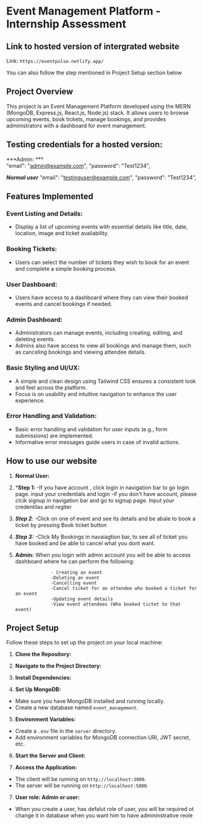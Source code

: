 # Event Management Platform - Internship Assessment

## Link to hosted version of intergrated website

Link: `https://eventpulse.netlify.app/` 

You can also follow the step mentioned in Project Setup section below


## Project Overview

This project is an Event Management Platform developed using the MERN (MongoDB, Express.js, React.js, Node.js) stack. It allows users to browse upcoming events, book tickets, manage bookings, and provides administrators with a dashboard for event management.

## Testing credentials for a hosted version:

***Admin: ***  
"email": "admin@example.com",
  "password": "Test1234",

***Normal user***
"email": "testinguser@example.com",
  "password": "Test1234",


## Features Implemented

### Event Listing and Details:
- Display a list of upcoming events with essential details like title, date, location, image and ticket availability.

### Booking Tickets:
- Users can select the number of tickets they wish to book for an event and complete a simple booking process.

### User Dashboard:
- Users have access to a dashboard where they can view their booked events and cancel bookings if needed.

### Admin Dashboard:
- Administrators can manage events, including creating, editing, and deleting events.
- Admins also have access to view all bookings and manage them, such as canceling bookings and viewing attendee details.

### Basic Styling and UI/UX:
- A simple and clean design using Tailwind CSS ensures a consistent look and feel across the platform.
- Focus is on usability and intuitive navigation to enhance the user experience.

### Error Handling and Validation:
- Basic error handling and validation for user inputs (e.g., form submissions) are implemented.
- Informative error messages guide users in case of invalid actions.

## How to use our website

1. **Normal User:**
1. ***Step 1:**
-If you have account , click login in navigation bar to go login page. input your credentials and login
-if you don't have account, please clcik signup in navigation bar and go to signup page. Input your credentilas and regiter

2. ***Step 2***: 
-Click on one of event and see its details and be abale to book a ticket by pressing Book ticket button

3. ***Step 3:***
-Click My Bookings in navaiagtion bar, to see all of ticket you have booked and be able to cancel what you dont want.


1. **Admin:**
When you login with admin account you will be able to access dashboard where he can perform the following: 

                    - Creating an event
                    -Deleting an event 
                    -Cancelling event
                    -Cancel ticket for an attendee who booked a ticket for an event
                    -Updating event details
                    -View event attendees (Who booked tictet to that event)


## Project Setup

Follow these steps to set up the project on your local machine:

1. **Clone the Repository:**

2. **Navigate to the Project Directory:**

3. **Install Dependencies:**

4. **Set Up MongoDB:**
- Make sure you have MongoDB installed and running locally.
- Create a new database named `event_management`.

5. **Environment Variables:**
- Create a `.env` file in the `server` directory.
- Add environment variables for MongoDB connection URI, JWT secret, etc.

6. **Start the Server and Client:**

7. **Access the Application:**
- The client will be running on `http://localhost:3000`.
- The server will be running on `http://localhost:5000`.

7. **User role: Admin or user:**
- When you create a user, has defalut role of user, you will be required ot change it in database when you want him to have admininstrative reole



